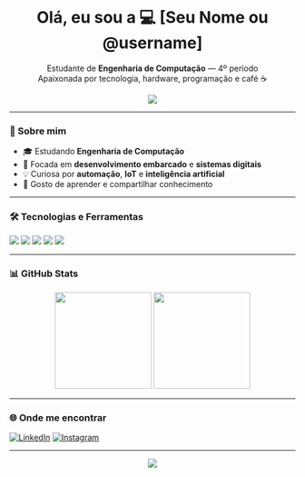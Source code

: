 <h1 align="center">Olá, eu sou a 💻 [Seu Nome ou @username]</h1>

<p align="center">
  Estudante de <strong>Engenharia de Computação</strong> — 4º período<br>
  Apaixonada por tecnologia, hardware, programação e café ☕<br>
</p>

<p align="center">
  <img src="https://capsule-render.vercel.app/api?type=waving&color=ff69b4&height=200&section=header&text=Bem-vinda%20ao%20meu%20GitHub!&fontColor=ffffff&fontSize=30&animation=fadeIn" />
</p>

---

### 💖 Sobre mim

- 🎓 Estudando **Engenharia de Computação**
- 🚀 Focada em **desenvolvimento embarcado** e **sistemas digitais**
- 💡 Curiosa por **automação**, **IoT** e **inteligência artificial**
- 🌸 Gosto de aprender e compartilhar conhecimento

---

### 🛠️ Tecnologias e Ferramentas

<p>
  <img src="https://img.shields.io/badge/C%20/C++-ff69b4?style=for-the-badge&logo=c&logoColor=white"/>
  <img src="https://img.shields.io/badge/Python-ff69b4?style=for-the-badge&logo=python&logoColor=white"/>
  <img src="https://img.shields.io/badge/ESP32-ff69b4?style=for-the-badge&logo=espressif&logoColor=white"/>
  <img src="https://img.shields.io/badge/Arduino-ff69b4?style=for-the-badge&logo=arduino&logoColor=white"/>
  <img src="https://img.shields.io/badge/Git-ff69b4?style=for-the-badge&logo=git&logoColor=white"/>
</p>

---

### 📊 GitHub Stats

<div align="center">
  <img height="170" src="https://github-readme-stats.vercel.app/api?username=SEU_USUARIO&show_icons=true&theme=tokyonight&icon_color=ff69b4&title_color=ff69b4&text_color=ffffff"/>
  <img height="170" src="https://github-readme-stats.vercel.app/api/top-langs/?username=SEU_USUARIO&layout=compact&theme=tokyonight&title_color=ff69b4&text_color=ffffff"/>
</div>

---

### 🌐 Onde me encontrar

[![LinkedIn](https://img.shields.io/badge/LinkedIn-ff69b4?style=for-the-badge&logo=linkedin&logoColor=white)](https://www.linkedin.com/in/SEU-USUARIO)
[![Instagram](https://img.shields.io/badge/Instagram-ff69b4?style=for-the-badge&logo=instagram&logoColor=white)](https://instagram.com/SEU-USUARIO)

---

<p align="center">
  <img src="https://capsule-render.vercel.app/api?type=waving&color=ff69b4&height=120&section=footer"/>
</p>

